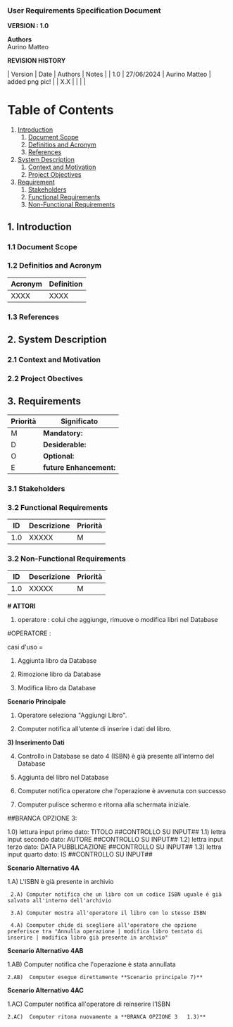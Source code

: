 
### User Requirements Specification Document


**VERSION : 1.0**

**Authors**  
Aurino
Matteo

**REVISION HISTORY**

| Version    | Date        | Authors      | Notes        |
| 1.0 | 27/06/2024 | Aurino Matteo | added png pic! |
| X.X |  | |  |

# Table of Contents

1. [Introduction](#p1)
	1. [Document Scope](#sp1.1)
	2. [Definitios and Acronym](#sp1.2) 
	3. [References](#sp1.3)
2. [System Description](#p2)
	1. [Context and Motivation](#sp2.1)
	2. [Project Objectives](#sp2.2)
3. [Requirement](#p3)
 	1. [Stakeholders](#sp3.1)
 	2. [Functional Requirements](#sp3.2)
 	3. [Non-Functional Requirements](#sp3.3)
  
  

<a name="p1"></a>

## 1. Introduction

<a name="sp1.1"></a>

### 1.1 Document Scope


<a name="sp1.2"></a>

### 1.2 Definitios and Acronym


| Acronym				| Definition | 
| ------------------------------------- | ----------- | 
| XXXX                                  | XXXX |

<a name="sp1.3"></a>

### 1.3 References 

<a name="p2"></a>

## 2. System Description
<a name="sp2.15"></a>

### 2.1 Context and Motivation

<a name="sp2.2"></a>

### 2.2 Project Obectives 

<a name="p3"></a>

## 3. Requirements

| Priorità | Significato | 
| --------------- | ----------- | 
| M | **Mandatory:**   |
| D | **Desiderable:** |
| O | **Optional:**    |
| E | **future Enhancement:** |

<a name="sp3.1"></a>
### 3.1 Stakeholders

<a name="sp3.2"></a>
### 3.2 Functional Requirements 

| ID | Descrizione | Priorità |
| --------------- | ----------- | ---------- | 
| 1.0 |  XXXXX |M|

<a name="sp3.3"></a>
### 3.2 Non-Functional Requirements 
 
| ID | Descrizione | Priorità |
| --------------- | ----------- | ---------- | 
| 1.0 | XXXXX |M|

**# ATTORI**

1) operatore : colui che aggiunge, rimuove o modifica libri nel Database




#OPERATORE : 

casi d'uso =

1) Aggiunta libro da Database

2) Rimozione libro da Database

3) Modifica libro da Database


**Scenario Principale**

1) Operatore seleziona "Aggiungi Libro".

2) Computer notifica all'utente di inserire i dati del libro.

**3) Inserimento Dati**

4) Controllo in Database se dato 4 (ISBN) è già presente all'interno del Database

5) Aggiunta del libro nel Database

6) Computer notifica operatore che l'operazione è avvenuta con successo

7) Computer pulisce schermo e ritorna alla schermata iniziale.




##BRANCA OPZIONE 3:

1.0) lettura input primo dato: TITOLO
##CONTROLLO SU INPUT##
1.1) lettra input secondo dato: AUTORE
##CONTROLLO SU INPUT##
1.2) lettra input terzo dato: DATA PUBBLICAZIONE
##CONTROLLO SU INPUT##
1.3) lettra input quarto dato: IS
##CONTROLLO SU INPUT##



**Scenario Alternativo 4A**

1.A) L'ISBN è già presente in archivio
		
     2.A) Computer notifica che un libro con un codice ISBN uguale è già salvato all'interno dell'archivio

     3.A) Computer mostra all'operatore il libro con lo stesso ISBN 

     4.A) Coomputer chide di scegliere all'operatore che opzione preferisce tra "Annulla operazione | modifica libro tentato di inserire | modifica libro già presente in archivio"




**Scenario Alternativo 4AB**

1.AB) Computer notifica che l'operazione è stata annullata

    2.AB)  Computer esegue direttamente **Scenario principale 7)**



**Scenario Alternativo 4AC**

1.AC) Computer notifica all'operatore di reinserire l'ISBN 

    2.AC)  Computer ritona nuovamente a **BRANCA OPZIONE 3   1.3)** 



